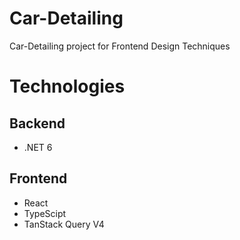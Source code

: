 # Car-Detailing
Car-Detailing project for Frontend Design Techniques

# Technologies
## Backend
- .NET 6

## Frontend
- React
- TypeScipt
- TanStack Query V4
